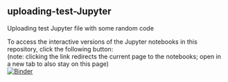 ## uploading-test-Jupyter

Uploading test Jupyter file with some random code

To access the interactive versions of the Jupyter notebooks in this repository, click the following button:  
(note: clicking the link redirects the current page to the notebooks; open in a new tab to also stay on this page)  
[![Binder](https://mybinder.org/badge_logo.svg)](https://mybinder.org/v2/gh/kc693/uploading-test-Jupyter/master)
